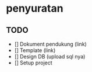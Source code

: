 # penyuratan



## TODO
- [] Dokument pendukung (link)
- [] Template (link)
- [] Design DB (upload sql nya)
- [] Setup project

